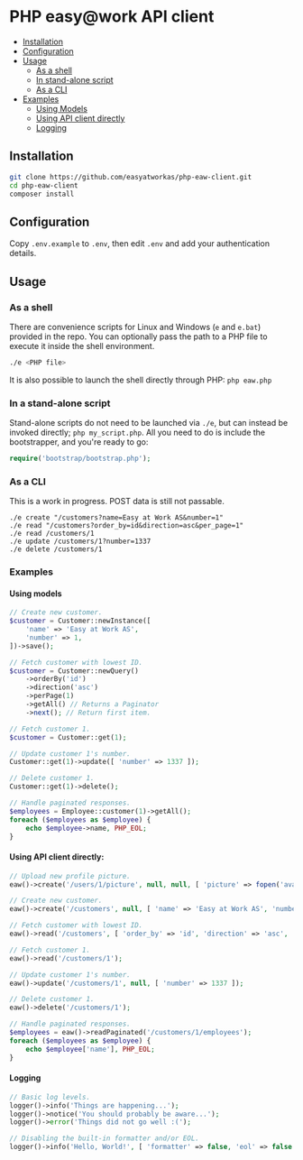# PHP easy@work API client

 * [Installation](#installation)
 * [Configuration](#configuration)
 * [Usage](#usage)
   * [As a shell](#usage-shell)
   * [In stand-alone script](#usage-standalone)
   * [As a CLI](#usage-cli)
 * [Examples](#examples)
   * [Using Models](#examples-models) 
   * [Using API client directly](#examples-client) 
   * [Logging](#examples-logging) 

## <a name="installation"></a>Installation

```sh
git clone https://github.com/easyatworkas/php-eaw-client.git
cd php-eaw-client
composer install
```

## <a name="configuration"></a>Configuration

Copy `.env.example` to `.env`, then edit `.env` and add your authentication details.

## <a name="usage"></a>Usage

### <a name="usage-shell"></a>As a shell

There are convenience scripts for Linux and Windows (`e` and `e.bat`) provided in the repo. You can optionally pass the path to a PHP file to execute it inside the shell environment.
```sh
./e <PHP file>
```

It is also possible to launch the shell directly through PHP: `php eaw.php`

### <a name="usage-standalone"></a>In a stand-alone script

Stand-alone scripts do not need to be launched via `./e`, but can instead be invoked directly; `php my_script.php`. All you need to do is include the bootstrapper, and you're ready to go:

```php
require('bootstrap/bootstrap.php');
```

### <a name="usage-cli"></a>As a CLI

This is a work in progress. POST data is still not passable.

```shell
./e create "/customers?name=Easy at Work AS&number=1"
./e read "/customers?order_by=id&direction=asc&per_page=1"
./e read /customers/1
./e update /customers/1?number=1337
./e delete /customers/1
```

### <a name="examples"></a>Examples

#### <a name="examples-models"></a>Using models
```php
// Create new customer.
$customer = Customer::newInstance([
    'name' => 'Easy at Work AS',
    'number' => 1,
])->save();

// Fetch customer with lowest ID.
$customer = Customer::newQuery()
    ->orderBy('id')
    ->direction('asc')
    ->perPage(1)
    ->getAll() // Returns a Paginator
    ->next(); // Return first item.

// Fetch customer 1.
$customer = Customer::get(1);

// Update customer 1's number.
Customer::get(1)->update([ 'number' => 1337 ]);

// Delete customer 1.
Customer::get(1)->delete();

// Handle paginated responses.
$employees = Employee::customer(1)->getAll();
foreach ($employees as $employee) {
    echo $employee->name, PHP_EOL;
}
```

#### <a name="examples-client"></a>Using API client directly:
```php
// Upload new profile picture.
eaw()->create('/users/1/picture', null, null, [ 'picture' => fopen('avatar.jpg', 'r') ]);

// Create new customer.
eaw()->create('/customers', null, [ 'name' => 'Easy at Work AS', 'number' => 1 ]);

// Fetch customer with lowest ID.
eaw()->read('/customers', [ 'order_by' => 'id', 'direction' => 'asc', 'per_page' => 1 ]);

// Fetch customer 1.
eaw()->read('/customers/1');

// Update customer 1's number.
eaw()->update('/customers/1', null, [ 'number' => 1337 ]);

// Delete customer 1.
eaw()->delete('/customers/1');

// Handle paginated responses.
$employees = eaw()->readPaginated('/customers/1/employees');
foreach ($employees as $employee) {
    echo $employee['name'], PHP_EOL;
}
```

#### <a name="examples-logging"></a>Logging
```php
// Basic log levels.
logger()->info('Things are happening...');
logger()->notice('You should probably be aware...');
logger()->error('Things did not go well :(');

// Disabling the built-in formatter and/or EOL.
logger()->info('Hello, World!', [ 'formatter' => false, 'eol' => false ]);
```
